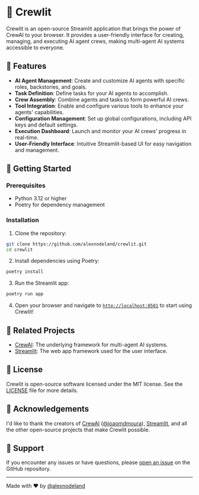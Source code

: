 # 🚣 Crewlit

Crewlit is an open-source Streamlit application that brings the power of CrewAI to your browser. It provides a user-friendly interface for creating, managing, and executing AI agent crews, making multi-agent AI systems accessible to everyone.

## 🌟 Features

- **AI Agent Management**: Create and customize AI agents with specific roles, backstories, and goals.
- **Task Definition**: Define tasks for your AI agents to accomplish.
- **Crew Assembly**: Combine agents and tasks to form powerful AI crews.
- **Tool Integration**: Enable and configure various tools to enhance your agents' capabilities.
- **Configuration Management**: Set up global configurations, including API keys and default settings.
- **Execution Dashboard**: Launch and monitor your AI crews' progress in real-time.
- **User-Friendly Interface**: Intuitive Streamlit-based UI for easy navigation and management.

## 🚀 Getting Started

### Prerequisites

- Python 3.12 or higher
- Poetry for dependency management

### Installation

1. Clone the repository:

```bash
git clone https://github.com/alexnodeland/crewlit.git
cd crewlit
```

2. Install dependencies using Poetry:

```bash
poetry install
```

3. Run the Streamlit app:

```bash
poetry run app
```

4. Open your browser and navigate to [`http://localhost:8501`](http://localhost:8501) to start using Crewlit!

## 🔗 Related Projects

- [CrewAI](https://github.com/joaomdmoura/crewAI): The underlying framework for multi-agent AI systems.
- [Streamlit](https://github.com/streamlit/streamlit): The web app framework used for the user interface.

## 📄 License

Crewlit is open-source software licensed under the MIT license. See the [LICENSE](LICENSE) file for more details.

## 🙏 Acknowledgements

I'd like to thank the creators of [CrewAI](https://crewai.com/) ([@joaomdmoura](https://github.com/joaomdmoura/)), [Streamlit](https://streamlit.io/), and all the other open-source projects that make Crewlit possible.

## 🤝 Support

If you encounter any issues or have questions, please [open an issue](https://github.com/yourusername/crewlit/issues) on the GitHub repository.

---

Made with ❤️ by [@alexnodeland](https://github.com/alexnodeland)